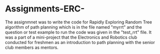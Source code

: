 # Assignments-ERC-
The assignmnet was to write the code for Rapidly Exploring Random Tree algorithm of path planning which is in the file named "myrrt" and the question or test example to run the code was given in the "test_rrt" file.
It was a part of a mini-project that the Electronics and Robotics club conducted for freshmen as an introduction to path planning with the senior club members as mentors.
